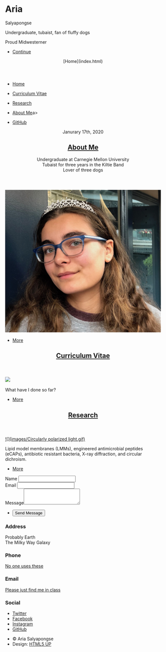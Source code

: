 <div id="wrapper" class="fade-in">

<div id="intro">

# Aria  
Salyapongse

Undergraduate, tubaist, fan of fluffy dogs

Proud Midwesterner

*   [Continue](#header)

</div>

<header id="header">[Home](index.html)</header>

<nav id="nav">

*   [Home](index.html)
*   [Curriculum Vitae](generic.html)
*   [Research](elements.html)
*   [About Me](#)a>

*   [<span class="label">GitHub</span>](asalyapo.github.io)

</nav>

<div id="main">

<article class="post featured">

<header class="major"><span class="date">Janurary 17th, 2020</span>

## [About Me](#)

Undergraduate at Carnegie Mellon University  
Tubaist for three years in the Kiltie Band  
Lover of three dogs

</header>

[![](images/IMG_9421_copy.jpg)](#)

*   [More](#)

</article>

<section class="posts">

<article>

<header>

## [Curriculum Vitae](generic.html)

</header>

[![](images/home-office-336378_640.jpg)](generic.html)

What have I done so far?

*   [More](generic.html)

</article>

<article>

<header>

## [Research](elements.html)

</header>

[![](images/Circularly polarized light.gif)](elements.html)

Lipid model membranes (LMMs), engineered antimicrobial peptides (eCAPs), antibiotic resistant bacteria, X-ray diffraction, and circular dichroism.

*   [More](elements.html)

</article>

</section>

</div>

<footer id="footer">

<section>

<form method="post" action="#">

<div class="fields">

<div class="field"><label for="name">Name</label> <input type="text" name="name" id="name"></div>

<div class="field"><label for="email">Email</label> <input type="text" name="email" id="email"></div>

<div class="field"><label for="message">Message</label><textarea name="message" id="message" rows="3"></textarea></div>

</div>

*   <input type="submit" value="Send Message">

</form>

</section>

<section class="split contact">

<section class="alt">

### Address

Probably Earth  
The Milky Way Galaxy

</section>

<section>

### Phone

[No one uses these](https://www.youtube.com/watch?v=dQw4w9WgXcQ)

</section>

<section>

### Email

[Please just find me in class](https://www.youtube.com/watch?v=dQw4w9WgXcQ)

</section>

<section>

### Social

*   [<span class="label">Twitter</span>](#)
*   [<span class="label">Facebook</span>](#)
*   [<span class="label">Instagram</span>](#)
*   [<span class="label">GitHub</span>](#)

</section>

</section>

</footer>

<div id="copyright">

*   © Aria Salyapongse
*   Design: [HTML5 UP](https://html5up.net)

</div>

</div>
